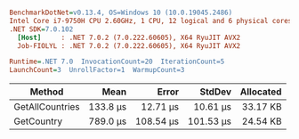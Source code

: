 ``` ini

BenchmarkDotNet=v0.13.4, OS=Windows 10 (10.0.19045.2486)
Intel Core i7-9750H CPU 2.60GHz, 1 CPU, 12 logical and 6 physical cores
.NET SDK=7.0.102
  [Host]     : .NET 7.0.2 (7.0.222.60605), X64 RyuJIT AVX2
  Job-FIOLYL : .NET 7.0.2 (7.0.222.60605), X64 RyuJIT AVX2

Runtime=.NET 7.0  InvocationCount=20  IterationCount=5  
LaunchCount=3  UnrollFactor=1  WarmupCount=3  

```
|          Method |     Mean |     Error |    StdDev | Allocated |
|---------------- |---------:|----------:|----------:|----------:|
| GetAllCountries | 133.8 μs |  12.71 μs |  10.61 μs |  33.17 KB |
|      GetCountry | 789.0 μs | 108.54 μs | 101.53 μs |  24.54 KB |
